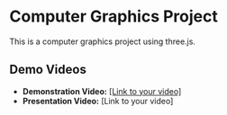# Computer Graphics Project

This is a computer graphics project using three.js.

## Demo Videos

*   **Demonstration Video:** [[Link to your video]](https://youtu.be/JZmIPX-bvWk?si=eH8e-cK6N9h-BBzP)
*   **Presentation Video:** [Link to your video]
